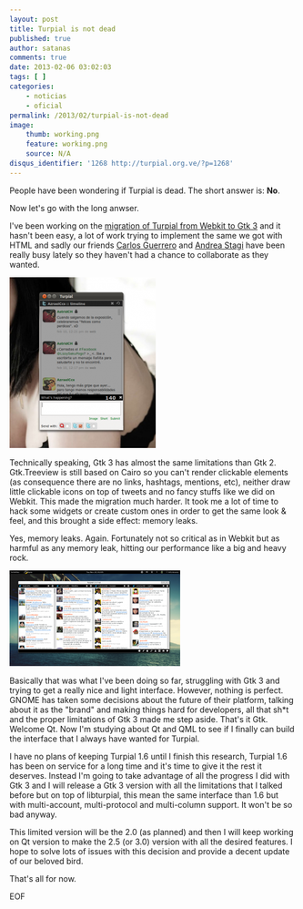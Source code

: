 ```yaml
---
layout: post
title: Turpial is not dead
published: true
author: satanas
comments: true
date: 2013-02-06 03:02:03
tags: [ ]
categories:
    - noticias
    - oficial
permalink: /2013/02/turpial-is-not-dead
image:
    thumb: working.png
    feature: working.png
    source: N/A
disqus_identifier: '1268 http://turpial.org.ve/?p=1268'
---
```



People have been wondering if Turpial is dead. The short answer is: **No**.

Now let's go with the long anwser.

I've been working on the [migration of Turpial from Webkit to Gtk 3][2] and it hasn't been easy, a lot of work trying to implement the same we got with HTML and sadly our friends [Carlos Guerrero][3] and [Andrea Stagi][4] have been really busy lately so they haven't had a chance to collaborate as they wanted.

![Webkit Interfase](/img/posts/Turpial-Tweet-Box-257x300.png "Webkit Interfase")


  
Technically speaking, Gtk 3 has almost the same limitations than Gtk 2. Gtk.Treeview is still based on Cairo so you can't render clickable elements (as consequence there are no links, hashtags, mentions, etc), neither draw little clickable icons on top of tweets and no fancy stuffs like we did on Webkit. This made the migration much harder. It took me a lot of time to hack some widgets or create custom ones in order to get the same look & feel, and this brought a side effect: memory leaks.

Yes, memory leaks. Again. Fortunately not so critical as in Webkit but as harmful as any memory leak, hitting our performance like a big and heavy rock.

![Gtk 3 interface](/img/posts/2012-11-13-010352_1366x768_scrot-300x168.png "Gtk 3 interface")

  
Basically that was what I've been doing so far, struggling with Gtk 3 and trying to get a really nice and light interface. However, nothing is perfect. GNOME has taken some decisions about the future of their platform, talking about it as the "brand" and making things hard for developers, all that sh*t and the proper limitations of Gtk 3 made me step aside. That's it Gtk. Welcome Qt. Now I'm studying about Qt and QML to see if I finally can build the interface that I always have wanted for Turpial.

I have no plans of keeping Turpial 1.6 until I finish this research, Turpial 1.6 has been on service for a long time and it's time to give it the rest it deserves. Instead I'm going to take advantage of all the progress I did with Gtk 3 and I will release a Gtk 3 version with all the limitations that I talked before but on top of libturpial, this mean the same interface than 1.6 but with multi-account, multi-protocol and multi-column support. It won't be so bad anyway.

This limited version will be the 2.0 (as planned) and then I will keep working on Qt version to make the 2.5 (or 3.0) version with all the desired features. I hope to solve lots of issues with this decision and provide a decent update of our beloved bird.

That's all for now.

EOF

 [2]: http://turpial.org.ve/2012/10/post-mortem-note-about-webkit-in-turpial/
 [3]: https://twitter.com/guerrerocarlos
 [4]: https://twitter.com/4ndreaSt4gi
 [6]: http://turpial.org.ve/wp-content/uploads/2013/02/2012-11-13-010352_1366x768_scrot.png